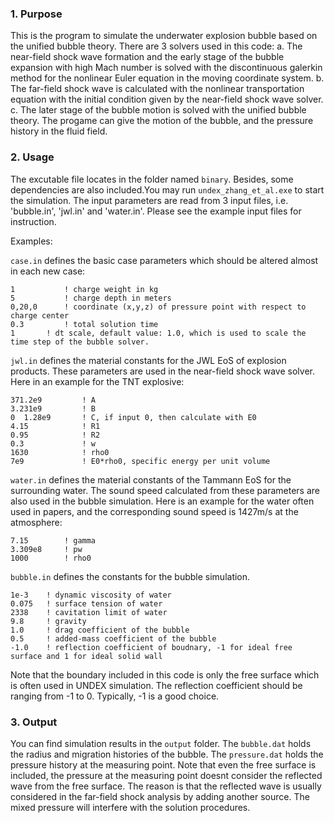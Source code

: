 ### 1. Purpose
This is the program to simulate the underwater explosion bubble based on the unified bubble theory. There are 3 solvers used in this code:
a. The near-field shock wave formation and the early stage of the bubble expansion with high Mach number is solved with the discontinuous galerkin method for the nonlinear Euler equation in the moving coordinate system.
b. The far-field shock wave is calculated with the nonlinear transportation equation with the initial condition given by the near-field shock wave solver.
c. The later stage of the bubble motion is solved with the unified bubble theory. The progame can give the motion of the bubble, and the pressure history in the fluid field.

### 2. Usage
The excutable file locates in the folder named `binary`. Besides, some dependencies are also included.You may run `undex_zhang_et_al.exe` to start the simulation.
The input parameters are read from 3 input files, i.e. 'bubble.in', 'jwl.in' and 'water.in'.
Please see the example input files for instruction.

Examples:

`case.in` defines the basic case parameters which should be altered almost in each new case:
```
1			! charge weight in kg
5			! charge depth in meters
0,20,0		! coordinate (x,y,z) of pressure point with respect to charge center
0.3			! total solution time
1		! dt scale, default value: 1.0, which is used to scale the time step of the bubble solver.
```
`jwl.in` defines the material constants for the JWL EoS of explosion products. These parameters are used in the near-field shock wave solver.
Here in an example for the TNT explosive:
```
371.2e9			! A
3.231e9			! B
0  1.28e9		! C, if input 0, then calculate with E0
4.15			! R1
0.95			! R2
0.3				! w
1630			! rho0
7e9				! E0*rho0, specific energy per unit volume
```
`water.in` defines the material constants of the Tammann EoS for the surrounding water.
The sound speed calculated from these parameters are also used in the bubble simulation.
Here is an example for the water often used in papers, and the corresponding sound speed is 1427m/s at the atmosphere:
```
7.15		! gamma
3.309e8		! pw
1000		! rho0
```
`bubble.in` defines the constants for the bubble simulation.
```
1e-3	! dynamic viscosity of water
0.075	! surface tension of water
2338	! cavitation limit of water
9.8		! gravity
1.0  	! drag coefficient of the bubble
0.5		! added-mass coefficient of the bubble
-1.0	! reflection coefficient of boudnary, -1 for ideal free surface and 1 for ideal solid wall
```
Note that the boundary included in this code is only the free surface which is often used in UNDEX simulation.
The reflection coefficient should be ranging from -1 to 0. Typically, -1 is a good choice.

### 3. Output
You can find simulation results in the `output` folder. The `bubble.dat` holds the radius and migration histories of the bubble.
The `pressure.dat` holds the pressure history at the measuring point.
Note that even the free surface is included, the pressure at the measuring point doesnt consider the reflected wave from the free surface.
The reason is that the reflected wave is usually considered in the far-field shock analysis by adding another source.
The mixed pressure will interfere with the solution procedures.


